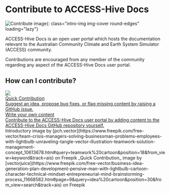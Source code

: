 # Contribute to ACCESS-Hive Docs

![Contribute image](/assets/github-how-to-contribute.jpg){: class="intro-img img-cover round-edges" loading="lazy"}

ACCESS-Hive Docs is an open user portal which hosts the documentation relevant to the Australian Community Climate and Earth System Simulator (ACCESS) community.

Contributions are encouraged from any member of the community regarding any aspect of the ACCESS-Hive Docs user portal.

## How can I contribute?


<div class="card-container">
    <a href="https://github.com/ACCESS-NRI/access-hive.org.au/issues/new?assignees=&labels=External&projects=&template=simple-issue-template.md&title=" class="horizontal-card" target="_blank">
        <div class="card-image-container">
            <img class="img-contain white-background" src="/assets/how-to-contribute-img.jpg">
        </div>
        <div class="card-text-container with-padding">
            <div class="bold">
                Quick Contribution
            </div>
            <span class="with-padding">
                Suggest an idea, propose bug fixes, or flag missing content by raising a GitHub issue. 
            </span>
        </div>
    </a>
    <a href="/about/contribute/contribute_on_github" class="horizontal-card">
        <div class="card-image-container" style="container-type:size;">
            <div class="fa-brands fa-github white-background" style="font-size: 85cqh; color: black; height: 100%; width: 100%; display: flex; justify-content: center; align-items: center; border-radius: 0.35rem;"></div>
        </div>
        <div class="card-text-container with-padding">
            <div class="bold">
                Write your own content
            </div>
            <span class="with-padding">
                Contribute to the ACCESS-Hive Docs user portal by adding content to the ACCESS-Hive Docs GitHub repository yourself.
            </span>
        </div>
    </a>
</div>

<custom-references>
Introductory image by [pch.vector](https://www.freepik.com/free-vector/team-crisis-managers-solving-businessman-problems-employees-with-lightbulb-unraveling-tangle-vector-illustration-teamwork-solution-management-concept_10613678.htm#query=teamwork%20cartoon&position=18&from_view=keyword&track=ais) on Freepik
_Quick Contribution_ image by [vectorjuice](https://www.freepik.com/free-vector/business-idea-generation-plan-development-pensive-man-with-lightbulb-cartoon-character-technical-mindset-entrepreneurial-mind-brainstorming-process_11668582.htm#page=9&query=idea%20cartoon&position=30&from_view=search&track=ais) on Freepik
</custom-references>